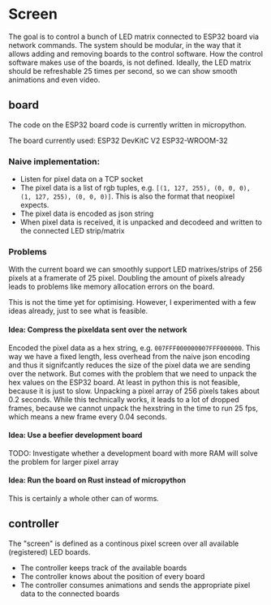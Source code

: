 # Screen

The goal is to control a bunch of LED matrix connected to ESP32 board via network commands. The system should be modular, in the way that it allows adding and removing boards to the control software. How the control software makes use of the boards, is not defined. Ideally, the LED matrix should be refreshable 25 times per second, so we can show smooth animations and even video.

## board

The code on the ESP32 board code is currently written in micropython.

The board currently used: ESP32 DevKitC V2 ESP32-WROOM-32

### Naive implementation:

* Listen for pixel data on a TCP socket
* The pixel data is a list of rgb tuples, e.g. `[(1, 127, 255), (0, 0, 0), (1, 127, 255), (0, 0, 0)]`. This is also the format that neopixel expects.
* The pixel data is encoded as json string 
* When pixel data is received, it is unpacked and decodeed and written to the connected LED strip/matrix

### Problems

With the current board we can smoothly support LED matrixes/strips of 256 pixels at a framerate of 25 pixel.
Doubling the amount of pixels already leads to problems like memory allocation errors on the board.

This is not the time yet for optimising. However, I experimented with a few ideas already, just to see what is feasible.

#### Idea: Compress the pixeldata sent over the network

Encoded the pixel data as a hex string, e.g. `007FFF000000007FFF000000`. This way we have a fixed length, less overhead from the naive json encoding and thus it signifcantly reduces the size of the pixel data we are sending over the network. But comes with the problem that we need to unpack the hex values on the ESP32 board.
At least in python this is not feasible, because it is just to slow. Unpacking a pixel array of 256 pixels takes about 0.2 seconds. While this technically works, it leads to a lot of dropped frames, because we cannot unpack the hexstring in the time to run 25 fps, which means a new frame every 0.04 seconds.

#### Idea: Use a beefier development board

TODO: Investigate whether a development board with more RAM will solve the problem for larger pixel array

#### Idea: Run the board on Rust instead of micropython

This is certainly a whole other can of worms. 

## controller

The "screen" is defined as a continous pixel screen over all available (registered) LED boards.

* The controller keeps track of the available boards
* The controller knows about the position of every board
* The controller consumes animations and sends the appropriate pixel data to the connected boards
